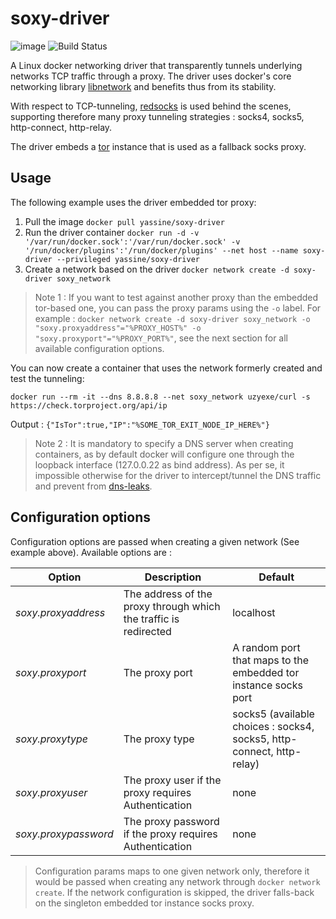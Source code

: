 # soxy-driver
![image](https://goreportcard.com/badge/github.com/yassine/soxy-driver)
![Build Status](https://www.travis-ci.org/yassine/soxy-driver.svg?branch=dev)

A Linux docker networking driver that transparently tunnels underlying networks TCP traffic through a proxy. 
The driver uses docker's core networking library [libnetwork](https://github.com/docker/libnetwork) and benefits thus from its stability.

With respect to TCP-tunneling, [redsocks](https://github.com/darkk/redsocks/) is used behind the scenes, supporting therefore many proxy tunneling strategies : socks4, socks5, http-connect, http-relay.

The driver embeds a [tor](https://www.torproject.org) instance that is used as a fallback socks proxy.

## Usage
The following example uses the driver embedded tor proxy:

1) Pull the image
`docker pull yassine/soxy-driver`
2) Run the driver container
`docker run -d -v '/var/run/docker.sock':'/var/run/docker.sock' -v '/run/docker/plugins':'/run/docker/plugins' --net host --name soxy-driver --privileged yassine/soxy-driver`
3) Create a network based on the driver
`docker network create -d soxy-driver soxy_network`

> Note 1 : If you want to test against another proxy than the embedded tor-based one, you can pass the proxy params using
the `-o` label. For example : `docker network create -d soxy-driver soxy_network -o "soxy.proxyaddress"="%PROXY_HOST%" -o "soxy.proxyport"="%PROXY_PORT%"`, see the next section for all available
configuration options.

You can now create a container that uses the network formerly created and test the tunneling:
 
`docker run --rm -it --dns 8.8.8.8 --net soxy_network uzyexe/curl -s https://check.torproject.org/api/ip`

Output : `{"IsTor":true,"IP":"%SOME_TOR_EXIT_NODE_IP_HERE%"}`

> Note 2 : It is mandatory to specify a DNS server when creating containers, as by default docker will configure one through
the loopback interface (127.0.0.22 as bind address). As per se, it impossible otherwise for the driver to intercept/tunnel the 
DNS traffic and prevent from  [dns-leaks](https://en.wikipedia.org/wiki/DNS_leak).

## Configuration options
Configuration options are passed when creating a given network (See example above). Available options are :

Option | Description | Default
--- | --- | ---
*soxy.proxyaddress* | The address of the proxy through which the traffic is redirected | localhost
*soxy.proxyport* | The proxy port | A random port that maps to the embedded tor instance socks port
*soxy.proxytype* | The proxy type | socks5 (available choices : socks4, socks5, http-connect, http-relay)
*soxy.proxyuser* | The proxy user if the proxy requires Authentication | none
*soxy.proxypassword* | The proxy password if the proxy requires Authentication | none

> Configuration params maps to one given network only, therefore it would be passed when creating any network through `docker network create`. 
If the network configuration is skipped, the driver falls-back on the singleton embedded tor instance socks proxy. 

